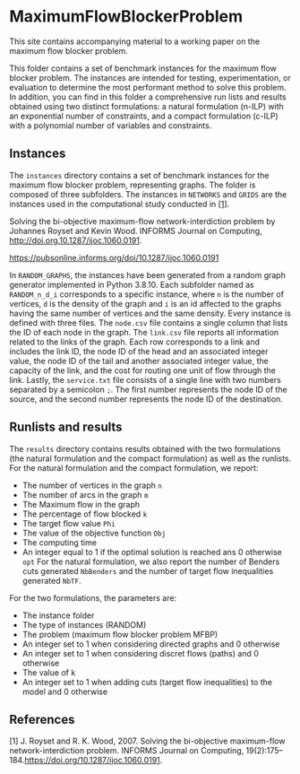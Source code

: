 # MaximumFlowBlockerProblem
This site contains accompanying material to a working paper on the maximum flow blocker problem. 

This folder contains a set of benchmark instances for the maximum flow blocker problem. The instances are intended for testing, experimentation, or evaluation to determine the most performant method to solve this problem. In addition, you can find in this folder a comprehensive run lists and results obtained using two distinct formulations: a natural formulation (n-ILP) with an exponential number of constraints, and a compact formulation (c-ILP) with a polynomial number of variables and constraints.


## Instances

The `instances` directory contains a set of benchmark instances for the maximum flow blocker problem, representing graphs.
The folder is composed of three subfolders. The instances in `NETWORKS` and `GRIDS` are the instances used in the computational study conducted in 
[[1]](#1).


Solving the bi-objective maximum-flow network-interdiction problem by Johannes Royset and Kevin Wood. INFORMS Journal on Computing, http://doi.org.10.1287/ijoc.1060.0191. 

https://pubsonline.informs.org/doi/10.1287/ijoc.1060.0191


In `RANDOM_GRAPHS`, the instances have been generated from a random graph generator implemented in Python 3.8.10. Each subfolder named as `RANDOM_n_d_i` corresponds to a specific instance, where `n` is the number of vertices, `d` is the density of the graph and `i` is an id affected to the graphs having the same number of vertices and the same density. Every instance is defined with three files.
The `node.csv` file contains a single column that lists the ID of each node in the graph. The `link.csv` file reports all information related to the links of the graph. Each row corresponds to a link and includes the link ID, the node ID of the head and an associated integer value, the node ID of the tail and another associated integer value, the capacity of the link, and the cost for routing one unit of flow through the link. Lastly, the `service.txt` file consists of a single line with two numbers separated by a semicolon `;`. The first number represents the node ID of the source, and the second number represents the node ID of the destination.


## Runlists and results

The `results` directory contains results obtained with the two formulations (the natural formulation and the compact formulation) as well as the runlists. 
For the natural formulation and the compact formulation, we report:
- The number of vertices in the graph `n`
- The number of arcs in the graph `m`
- The Maximum flow in the graph 
- The percentage of flow blocked `k`
- The target flow value `Phi`
- The value of the objective function `Obj`
- The computing time
- An integer equal to 1 if the optimal solution is reached ans 0 otherwise `opt`
For the natural formulation, we also report the number of Benders cuts generated `NbBenders` and the number of target flow inequalities generated `NbTF`.

For the two formulations, the parameters are:
- The instance folder
- The type of instances (RANDOM)
- The problem (maximum flow blocker problem MFBP)
- An integer set to 1 when considering directed graphs and 0 otherwise
- An integer set to 1 when considering discret flows (paths) and 0 otherwise
- The value of k
- An integer set to 1 when adding cuts (target flow inequalities) to the model and 0 otherwise


## References
<a id="1">[1]</a> 
J. Royset and R. K. Wood, 2007. Solving the bi-objective maximum-flow network-interdiction problem.
INFORMS Journal on Computing, 19(2):175–184.https://doi.org/10.1287/ijoc.1060.0191.






